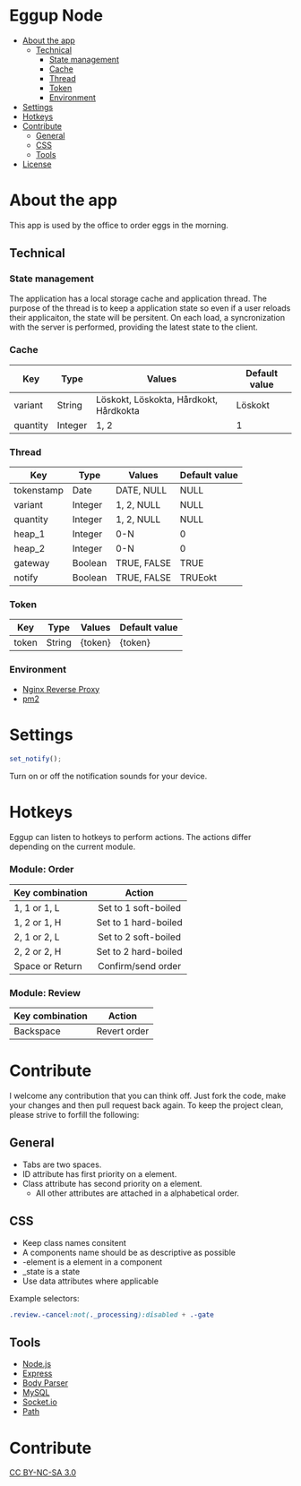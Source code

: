 Eggup Node
==========


* [About the app](#user-content-about-the-app)
  * [Technical](#user-content-technical)
    * [State management](#user-content-state-management)
    * [Cache](#user-content-cache)
    * [Thread](#user-content-thread)
    * [Token](#user-content-token)
    * [Environment](#user-content-environment)
* [Settings](#user-content-settings)
* [Hotkeys](#user-content-hotkeys)
* [Contribute](#user-content-contribute)
  * [General](#user-content-general)
  * [CSS](#user-content-js)
  * [Tools](#user-content-tools)
* [License](#user-content-license)


# About the app

This app is used by the office to order eggs in the morning.


## Technical

### State management

The application has a local storage cache and application thread. The purpose of the thread is to keep a application state so even if a user reloads their applicaiton, the state will be persitent. On each load, a syncronization with the server is performed, providing the latest state to the client.


### Cache

| Key      | Type    | Values                                 | Default value |
| -------- | ------- | -------------------------------------- | ------------- |
| variant  | String  | Löskokt, Löskokta, Hårdkokt, Hårdkokta | Löskokt       |
| quantity | Integer | 1, 2                                   | 1             |

### Thread

| Key        | Type    | Values                                 | Default value |
| ---------- | ------- | -------------------------------------- | ------------- |
| tokenstamp | Date    | DATE, NULL                             | NULL          |
| variant    | Integer | 1, 2, NULL                             | NULL          |
| quantity   | Integer | 1, 2, NULL                             | NULL          |
| heap_1     | Integer | 0-N                                    | 0             |
| heap_2     | Integer | 0-N                                    | 0             |
| gateway    | Boolean | TRUE, FALSE                            | TRUE          |
| notify     | Boolean | TRUE, FALSE                            | TRUEokt       |

### Token

| Key   | Type   | Values  | Default value |
| ----- | ------ | ------- | ------------- |
| token | String | {token} | {token}       |

### Environment

* [Nginx Reverse Proxy](https://nginx.org/en/)
* [pm2](http://pm2.keymetrics.io/)


# Settings

```javascript
set_notify();
```
Turn on or off the notification sounds for your device.


# Hotkeys

Eggup can listen to hotkeys to perform actions.
The actions differ depending on the current module.

### Module: Order

| Key combination  | Action               |
| ---------------- |:--------------------:|
| 1, 1 or 1, L     | Set to 1 soft-boiled |
| 1, 2 or 1, H     | Set to 1 hard-boiled |
| 2, 1 or 2, L     | Set to 2 soft-boiled |
| 2, 2 or 2, H     | Set to 2 hard-boiled |
| Space or Return  | Confirm/send order   |

### Module: Review

| Key combination  | Action       |
| ---------------- |:------------:|
| Backspace        | Revert order |



# Contribute

I welcome any contribution that you can think off. Just fork the code, make your changes and then pull request back again.
To keep the project clean, please strive to forfill the following:

## General

* Tabs are two spaces.
* ID attribute has first priority on a element.
* Class attribute has second priority on a element.
  * All other attributes are attached in a alphabetical order.

## CSS

* Keep class names consitent
* A components name should be as descriptive as possible
* -element is a element in a component
* _state is a state
* Use data attributes where applicable

Example selectors:
```css
.review.-cancel:not(._processing):disabled + .-gate
```

## Tools

* [Node.js](https://nodejs.org/en/)
* [Express](https://expressjs.com/)
* [Body Parser](https://github.com/expressjs/body-parser)
* [MySQL](https://github.com/mysqljs/mysql)
* [Socket.io](https://socket.io/)
* [Path](https://nodejs.org/api/path.html)



# Contribute
[CC BY-NC-SA 3.0](https://creativecommons.org/licenses/by-nc-sa/3.0/)

